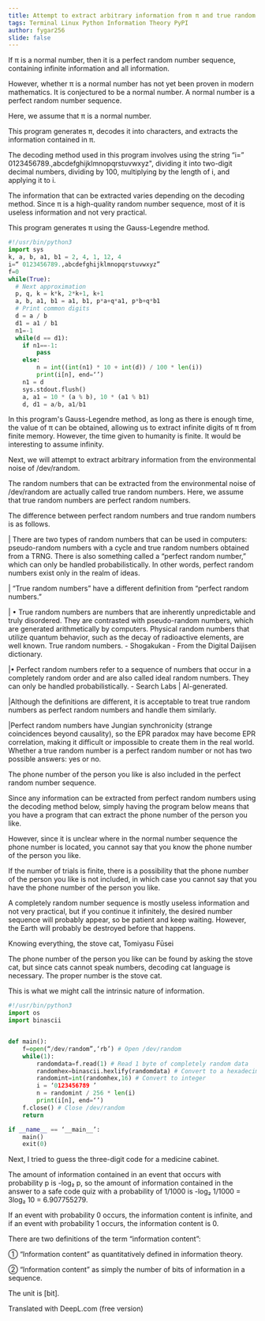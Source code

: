 ```yaml
---
title: Attempt to extract arbitrary information from π and true random number sequences
tags: Terminal Linux Python Information Theory PyPI
author: fygar256
slide: false
---
```


If π is a normal number, then it is a perfect random number sequence, containing infinite information and all information.

However, whether π is a normal number has not yet been proven in modern mathematics. It is conjectured to be a normal number. A normal number is a perfect random number sequence.

Here, we assume that π is a normal number.

This program generates π, decodes it into characters, and extracts the information contained in π.  

The decoding method used in this program involves using the string “i=” 0123456789.,abcdefghijklmnopqrstuvwxyz", dividing it into two-digit decimal numbers, dividing by 100, multiplying by the length of i, and applying it to i.

The information that can be extracted varies depending on the decoding method. Since π is a high-quality random number sequence, most of it is useless information and not very practical.

This program generates π using the Gauss-Legendre method.

```info.py
#!/usr/bin/python3
import sys
k, a, b, a1, b1 = 2, 4, 1, 12, 4
i=“ 0123456789.,abcdefghijklmnopqrstuvwxyz”
f=0
while(True):
  # Next approximation
  p, q, k = k*k, 2*k+1, k+1
  a, b, a1, b1 = a1, b1, p*a+q*a1, p*b+q*b1
  # Print common digits
  d = a / b
  d1 = a1 / b1
  n1=-1
  while(d == d1):
    if n1==-1:
        pass
    else:
        n = int((int(n1) * 10 + int(d)) / 100 * len(i))
        print(i[n], end=‘’)
    n1 = d
    sys.stdout.flush()
    a, a1 = 10 * (a % b), 10 * (a1 % b1)
    d, d1 = a/b, a1/b1
```

In this program's Gauss-Legendre method, as long as there is enough time, the value of π can be obtained, allowing us to extract infinite digits of π from finite memory. However, the time given to humanity is finite. It would be interesting to assume infinity.

Next, we will attempt to extract arbitrary information from the environmental noise of /dev/random.

The random numbers that can be extracted from the environmental noise of /dev/random are actually called true random numbers. Here, we assume that true random numbers are perfect random numbers.

The difference between perfect random numbers and true random numbers is as follows.

| There are two types of random numbers that can be used in computers: pseudo-random numbers with a cycle and true random numbers obtained from a TRNG. There is also something called a “perfect random number,” which can only be handled probabilistically. In other words, perfect random numbers exist only in the realm of ideas.  

| “True random numbers” have a different definition from “perfect random numbers.”  
  
| • True random numbers are numbers that are inherently unpredictable and truly disordered. They are contrasted with pseudo-random numbers, which are generated arithmetically by computers. Physical random numbers that utilize quantum behavior, such as the decay of radioactive elements, are well known. True random numbers. - Shogakukan - From the Digital Daijisen dictionary.

|• Perfect random numbers refer to a sequence of numbers that occur in a completely random order and are also called ideal random numbers. They can only be handled probabilistically. - Search Labs | AI-generated.

|Although the definitions are different, it is acceptable to treat true random numbers as perfect random numbers and handle them similarly.

|Perfect random numbers have Jungian synchronicity (strange coincidences beyond causality), so the EPR paradox may have become EPR correlation, making it difficult or impossible to create them in the real world. Whether a true random number is a perfect random number or not has two possible answers: yes or no.

The phone number of the person you like is also included in the perfect random number sequence.

Since any information can be extracted from perfect random numbers using the decoding method below, simply having the program below means that you have a program that can extract the phone number of the person you like.

However, since it is unclear where in the normal number sequence the phone number is located, you cannot say that you know the phone number of the person you like.

If the number of trials is finite, there is a possibility that the phone number of the person you like is not included, in which case you cannot say that you have the phone number of the person you like.

A completely random number sequence is mostly useless information and not very practical, but if you continue it infinitely, the desired number sequence will probably appear, so be patient and keep waiting. However, the Earth will probably be destroyed before that happens.

Knowing everything, the stove cat, Tomiyasu Fūsei

The phone number of the person you like can be found by asking the stove cat, but since cats cannot speak numbers, decoding cat language is necessary. The proper number is the stove cat.

This is what we might call the intrinsic nature of information.

```phoneno.py
#!/usr/bin/python3
import os
import binascii


def main():
    f=open(“/dev/random”,‘rb’) # Open /dev/random
    while(1):
        randomdata=f.read(1) # Read 1 byte of completely random data
        randomhex=binascii.hexlify(randomdata) # Convert to a hexadecimal string
        randomint=int(randomhex,16) # Convert to integer
        i = ‘0123456789 ’
        n = randomint / 256 * len(i)
        print(i[n], end=‘’)
    f.close() # Close /dev/random
    return

if __name__ == ‘__main__’:
    main()
    exit(0)

```

Next, I tried to guess the three-digit code for a medicine cabinet.

The amount of information contained in an event that occurs with probability p is -log₂ p, so the amount of information contained in the answer to a safe code quiz with a probability of 1/1000 is -log₂ 1/1000 = 3log₂ 10 = 6.907755279.

If an event with probability 0 occurs, the information content is infinite, and if an event with probability 1 occurs, the information content is 0.

There are two definitions of the term “information content”:

① “Information content” as quantitatively defined in information theory.

② “Information content” as simply the number of bits of information in a sequence.

The unit is [bit].

Translated with DeepL.com (free version)
